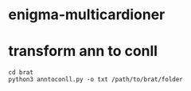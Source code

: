 # enigma-multicardioner


# transform ann to conll

```
cd brat
python3 anntoconll.py -o txt /path/to/brat/folder
```